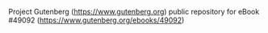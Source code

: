 Project Gutenberg (https://www.gutenberg.org) public repository for
eBook #49092 (https://www.gutenberg.org/ebooks/49092)
